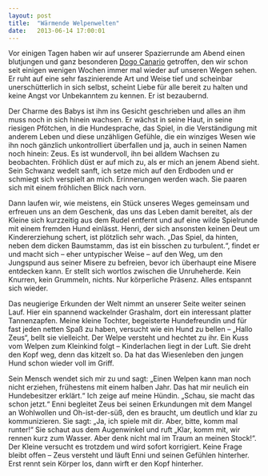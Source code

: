 ```yaml
---
layout: post
title:  "Wärmende Welpenwelten"
date:   2013-06-14 17:00:01
---
```


Vor einigen Tagen haben wir auf unserer Spazierrunde am Abend einen blutjungen
und ganz besonderen [Dogo Canario](http://de.wikipedia.org/wiki/Dogo_Canario "Dogo Canario") getroffen, den wir schon seit einigen wenigen Wochen immer mal
wieder auf unseren Wegen sehen. Er ruht auf eine sehr faszinierende Art und
Weise tief und scheinbar unerschütterlich in sich selbst, scheint Liebe für alle
bereit zu halten und keine Angst vor Unbekanntem zu kennen. Er ist bezaubernd.

Der Charme des Babys ist ihm ins Gesicht geschrieben und alles an ihm muss noch
in sich hinein wachsen. Er wächst in seine Haut, in seine riesigen Pfötchen, in
die Hundesprache, das Spiel, in die Verständigung mit anderem Leben und diese
unzähligen Gefühle, die ein winziges Wesen wie ihn noch gänzlich unkontrolliert
überfallen und ja, auch in seinen Namen noch hinein: Zeus. Es ist wundervoll,
ihn bei alldem Wachsen zu beobachten. Fröhlich düst er auf mich zu, als er mich
an jenem Abend sieht. Sein Schwanz wedelt sanft, ich setze mich auf den Erdboden
und er schmiegt sich verspielt an mich. Erinnerungen werden wach. Sie paaren
sich mit einem fröhlichen Blick nach vorn.

Dann laufen wir, wie meistens, ein Stück unseres Weges gemeinsam und erfreuen
uns an dem Geschenk, das uns das Leben damit bereitet, als der Kleine sich
kurzzeitig aus dem Rudel entfernt und auf eine wilde Spielrunde mit einem
fremden Hund einlässt. Henri, der sich ansonsten keinen Deut um Kindererziehung
schert, ist plötzlich sehr wach. „Das Spiel, da hinten, neben dem dicken
Baumstamm, das ist ein bisschen zu turbulent.“, findet er und macht sich – eher
untypischer Weise – auf den Weg, um den Jungspund aus seiner Misere zu befreien,
bevor ich überhaupt eine Misere entdecken kann. Er stellt sich wortlos zwischen
die Unruheherde. Kein Knurren, kein Grummeln, nichts. Nur körperliche Präsenz.
Alles entspannt sich wieder.

Das neugierige Erkunden der Welt nimmt an unserer Seite weiter seinen Lauf. Hier
ein spannend wackelnder Grashalm, dort ein interessant platter Tannenzapfen.
Meine kleine Tochter, begeisterte Hundefreundin und für fast jeden netten Spaß
zu haben, versucht wie ein Hund zu bellen – „Hallo Zeus“, bellt sie vielleicht.
Der Welpe versteht und hechtet zu ihr. Ein Kuss vom Welpen zum Kleinkind folgt –
Kinderlachen liegt in der Luft. Sie dreht den Kopf weg, denn das kitzelt so. Da
hat das Wiesenleben den jungen Hund schon wieder voll im Griff.

Sein Mensch wendet sich mir zu und sagt: „Einen Welpen kann man noch nicht
erziehen, frühestens mit einem halben Jahr. Das hat mir neulich ein
Hundebesitzer erklärt.“ Ich zeige auf meine Hündin. „Schau, sie macht das schon
jetzt.“ Enni begleitet Zeus bei seinen Erkundungen mit dem Mangel an Wohlwollen
und Oh-ist-der-süß, den es braucht, um deutlich und klar zu kommunizieren. Sie
sagt: „Ja, ich spiele mit dir. Aber, bitte, komm mal runter!“ Sie schaut aus dem
Augenwinkel und ruft „Klar, komm mit, wir rennen kurz zum Wasser. Aber denk
nicht mal im Traum an meinen Stock!“. Der Kleine versucht es trotzdem und wird
sofort korrigiert. Keine Frage bleibt offen – Zeus versteht und läuft Enni und
seinen Gefühlen hinterher. Erst rennt sein Körper los, dann wirft er den Kopf
hinterher.
